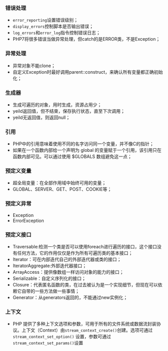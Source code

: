 ### 错误处理
- `error_reporting`设置错误级别；
- `display_errors`控制脚本是否输出错误；
- `log_errors`和`error_log`指令控制错误日志；
- PHP7将很多错误当做异常处理，但catch的是ERROR类，不是Exception；

### 异常处理
- 异常对象不能clone；
- 自定义Exception时最好调用parent::construct，来确认所有变量都正确初始化；

### 生成器
- 生成可遍历的对象，用时生成，资源占用少；
- yeild返回值，但不结束，保存执行状态，直至下次调用；
- yeild无返回值，则返回null；

### 引用
- PHP中的引用意味着使用不同的名字访问同一个变量，并不像C的指针；
- 如果在一个函数内部给一个声明为 global 的变量赋于一个引用，该引用只在函数内部可见。可以通过使用 $GLOBALS 数组避免这一点；

### 预定义变量
- 超全局变量：在全部作用域中始终可用的变量；
- GLOBAL、SERVER、GET、POST、COOKIE等；

### 预定义异常
- Exception
- ErrorException

### 预定义接口
- Traversable:检测一个类是否可以使用foreach进行遍历的接口，这个接口没有任何方法，它的作用仅仅是作为所有可遍历类的基本接口；
- Iterator：可在内部迭代自己的外部迭代器或类的接口；
- IteratorAggregate:外部迭代器接口；
- ArrayAccess：提供像数组一样访问对象的能力的接口；
- Serializable：自定义序列化的接口；
- Closure：代表匿名函数的类，在过去被认为是一个实现细节，但现在可以依赖它自带的一些方法做一些事情；
- Generator：从generators返回的，不能通过new实例化；

### 上下文
- PHP 提供了多种上下文选项和参数，可用于所有的文件系统或数据流封装协议。上下文（Context）由`stream_context_create()`创建。选项可通过 `stream_context_set_option()` 设置，参数可通过`stream_context_set_params()`设置